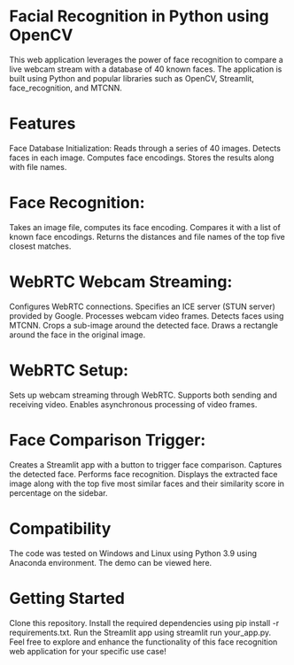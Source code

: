 # Facial Recognition in Python using OpenCV
This web application leverages the power of face recognition to compare a live webcam stream with a database of 40 known faces. The application is built using Python and popular libraries such as OpenCV, Streamlit, face_recognition, and MTCNN.

# Features
Face Database Initialization:
Reads through a series of 40 images.
Detects faces in each image.
Computes face encodings.
Stores the results along with file names.

# Face Recognition:
Takes an image file, computes its face encoding.
Compares it with a list of known face encodings.
Returns the distances and file names of the top five closest matches.

# WebRTC Webcam Streaming:
Configures WebRTC connections.
Specifies an ICE server (STUN server) provided by Google.
Processes webcam video frames.
Detects faces using MTCNN.
Crops a sub-image around the detected face.
Draws a rectangle around the face in the original image.

# WebRTC Setup:
Sets up webcam streaming through WebRTC.
Supports both sending and receiving video.
Enables asynchronous processing of video frames.

# Face Comparison Trigger:
Creates a Streamlit app with a button to trigger face comparison.
Captures the detected face.
Performs face recognition.
Displays the extracted face image along with the top five most similar faces and their similarity score in percentage on the sidebar.

# Compatibility
The code was tested on Windows and Linux using Python 3.9 using Anaconda environment. The demo can be viewed here.
  
# Getting Started
Clone this repository.
Install the required dependencies using pip install -r requirements.txt.
Run the Streamlit app using streamlit run your_app.py.
Feel free to explore and enhance the functionality of this face recognition web application for your specific use case!
